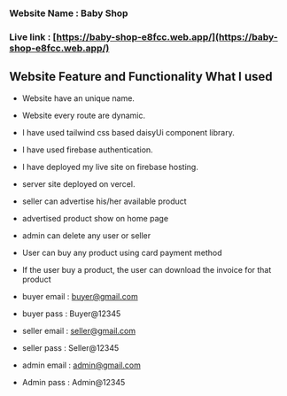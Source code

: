 ### Website Name : Baby Shop

### Live link : [https://baby-shop-e8fcc.web.app/](https://baby-shop-e8fcc.web.app/)

## Website Feature and Functionality What I used

* Website have an unique name.
* Website every route are dynamic.
* I have used tailwind css based daisyUi component library.
* I have used firebase authentication.
* I have deployed my live site on firebase hosting.
*  server site deployed on vercel.
* seller can advertise his/her available product
* advertised product show on home page
* admin can delete any user or seller
* User can buy any product using card payment method
* If the user buy a product, the user can download the invoice for that product

* buyer email : buyer@gmail.com
* buyer pass  : Buyer@12345

* seller email : seller@gmail.com
* seller pass  : Seller@12345

* admin email : admin@gmail.com
* Admin pass  : Admin@12345
